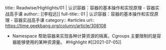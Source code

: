 title:: Readwise/Highlights/01 | 认识容器：容器的基本操作和实现原理 - 容器实战高手课
author:: [[李程远]]
full-title:: 01 | 认识容器：容器的基本操作和实现原理 - 容器实战高手课
category:: #articles
url:: https://time.geekbang.org/column/article/308108

- Namespace 帮助容器来实现各种计算资源的隔离，Cgroups 主要限制的是容器能够使用的某种资源量。 #Highlight #[[2021-07-05]]